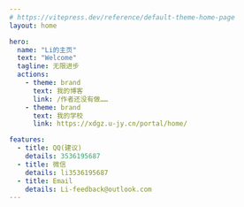 ```yaml
---
# https://vitepress.dev/reference/default-theme-home-page
layout: home

hero:
  name: "Li的主页"
  text: "Welcome"
  tagline: 无限进步
  actions:
    - theme: brand
      text: 我的博客
      link: /作者还没有做……
    - theme: brand
      text: 我的学校
      link: https://xdgz.u-jy.cn/portal/home/

features:
  - title: QQ(建议)
    details: 3536195687
  - title: 微信
    details: li3536195687
  - title: Email
    details: Li-feedback@outlook.com
---
```


